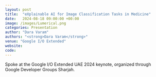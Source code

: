 ```yaml
---
layout: post
title:  "eXplainable AI for Image Classification Tasks in Medicine"
date:   2024-08-18 09:00:00 +00:00
image: /images/Lumerical.png
categories: Presentation
author: "Dara Varam"
authors: "<strong>Dara Varam</strong>"
venue: "Google I/O Extended"
website:
code: 
---
```


Spoke at the Google I/O Extended UAE 2024 keynote, organized through Google Developer Groups Sharjah.

